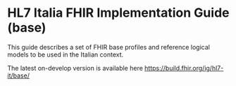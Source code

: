 # HL7 Italia FHIR Implementation Guide (base)
This guide describes a set of FHIR base profiles and reference logical models to be used in the Italian context.

The latest on-develop version is available here https://build.fhir.org/ig/hl7-it/base/
